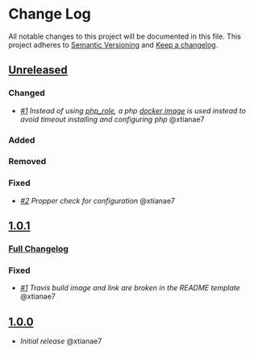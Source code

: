 # Change Log

All notable changes to this project will be documented in this file.
This project adheres to [Semantic Versioning](http://semver.org/) and [Keep a changelog](https://github.com/olivierlacan/keep-a-changelog).

## [Unreleased](https://github.com/idealista/nextcloud_role/tree/develop)
### Changed
- *[#1](https://github.com/idealista/nextcloud_role/issues/1) Instead of using [php_role](https://github.com/idealista/php_role/), a php [docker image](https://hub.docker.com/layers/php/library/php/7.3-fpm-buster/) is used instead to avoid timeout installing and configuring php* @xtianae7
### Added
### Removed
### Fixed
- *[#2](https://github.com/idealista/nextcloud_role/issues/2) Propper check for configuration* @xtianae7
## [1.0.1](https://github.com/idealista/nextcloud_role/tree/1.0.1)
 ### [Full Changelog](https://github.com/idealista/nextcloud_role/compare/1.0.0...1.0.1)
### Fixed
- *[#1](https://github.com/idealista/nextcloud_role/issues/1) Travis build image and link are broken in the README template* @xtianae7

## [1.0.0](https://github.com/idealista/nextcloud_role/tree/1.0.0)
- *Initial release* @xtianae7

